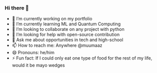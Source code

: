 ### Hi there 👋

<!--
**muumaaz/muumaaz** is a ✨ _special_ ✨ repository because its `README.md` (this file) appears on your GitHub profile.

Here are some ideas to get you started:
-->

- 🔭 I’m currently working on my portfolio
- 🌱 I’m currently learning ML and Quantum Computing
- 👯 I’m looking to collaborate on any project with python
- 🤔 I’m looking for help with open-source contribution
- 💬 Ask me about opportunities in tech and high-school
- 📫 How to reach me: Anywhere @muumaaz
- 😄 Pronouns: he/him
- ⚡ Fun fact: If I could only eat one type of food for the rest of my life, would it be mayo wedges

